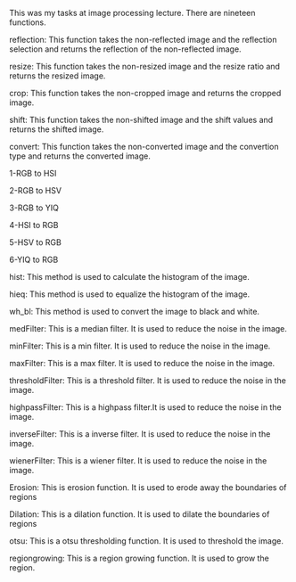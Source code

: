 This was my tasks at image processing lecture. There are nineteen functions.

reflection:
This function takes the non-reflected image and the reflection selection and returns the reflection of the non-reflected image.

resize:
This function takes the non-resized image and the resize ratio and returns the resized image.

crop:
This function takes the non-cropped image and returns the cropped image.

shift:
This function takes the non-shifted image and the shift values and returns the shifted image.

convert:
This function takes the non-converted image and the convertion type and returns the converted image.

1-RGB to HSI

2-RGB to HSV

3-RGB to YIQ

4-HSI to RGB

5-HSV to RGB

6-YIQ to RGB

hist:
This method is used to calculate the histogram of the image.

hieq:
This method is used to equalize the histogram of the image.

wh_bl:
This method is used to convert the image to black and white.

medFilter:
This is a median filter. It is used to reduce the noise in the image.

minFilter:
This is a min filter. It is used to reduce the noise in the image.

maxFilter:
This is a max filter. It is used to reduce the noise in the image.

thresholdFilter:
This is a threshold filter. It is used to reduce the noise in the image.

highpassFilter:
This is a highpass filter.It is used to reduce the noise in the image.

inverseFilter:
This is a inverse filter. It is used to reduce the noise in the image.

wienerFilter:
This is a wiener filter. It is used to reduce the noise in the image.

Erosion:
This is erosion function. It is used to erode away the boundaries of regions

Dilation:
This is a dilation function. It is used to dilate the boundaries of regions

otsu:
This is a otsu thresholding function. It is used to threshold the image.

regiongrowing:
This is a region growing function. It is used to grow the region.

